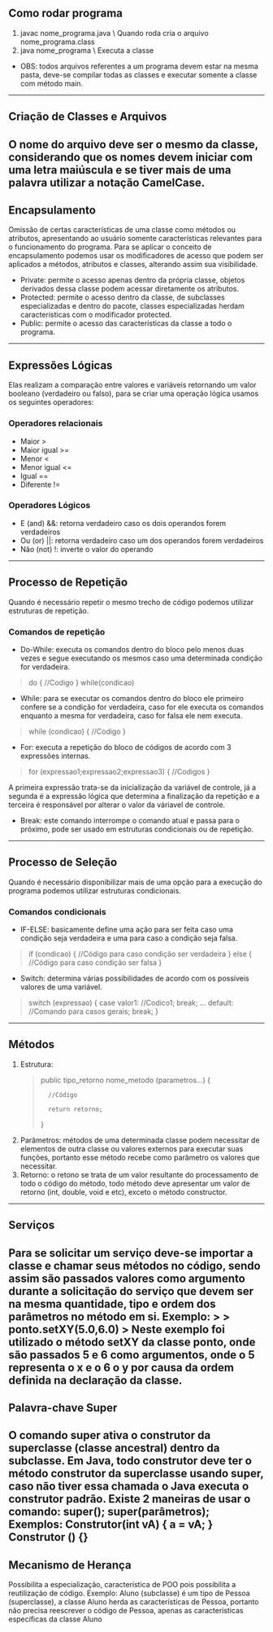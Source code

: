 ## Como rodar programa
1. javac nome_programa.java \\ Quando roda cria o arquivo nome_programa.class
2. java nome_programa \\ Executa a classe
* OBS: todos arquivos referentes a um programa devem estar na mesma pasta, deve-se compilar todas as classes e executar somente a classe com método main.
---
## Criação de Classes e Arquivos
O nome do arquivo deve ser o mesmo da classe, considerando que os nomes devem iniciar com uma letra maiúscula e se tiver mais de uma palavra utilizar a notação CamelCase.
---
## Encapsulamento
Omissão de certas características de uma classe como métodos ou atributos, apresentando ao usuário somente características relevantes para o funcionamento do programa.
Para se aplicar o conceito de encapsulamento podemos usar os modificadores de acesso que podem ser aplicados a métodos, atributos e classes, alterando assim sua visibilidade.
* Private: permite o acesso apenas dentro da própria classe, objetos derivados dessa classe podem acessar diretamente os atributos.
* Protected: permite o acesso dentro da classe, de subclasses especializadas e dentro do pacote, classes especializadas herdam características com o modificador protected.
* Public: permite o acesso das características da classe a todo o programa.
---
## Expressões Lógicas
Elas realizam a comparação entre valores e variáveis retornando um valor booleano (verdadeiro ou falso), para se criar uma operação lógica usamos os seguintes operadores:
### Operadores relacionais
* Maior >
* Maior igual >=
* Menor <
* Menor igual <=
* Igual ==
* Diferente !=
### Operadores Lógicos
* E (and) &&: retorna verdadeiro caso os dois operandos forem verdadeiros
* Ou (or) ||: retorna verdadeiro caso um dos operandos forem verdadeiros
* Não (not) !: inverte o valor do operando
---
## Processo de Repetição
Quando é necessário repetir o mesmo trecho de código podemos utilizar estruturas de repetição.
### Comandos de repetição
* Do-While: executa os comandos dentro do bloco pelo menos duas vezes e segue executando os mesmos 
caso uma determinada condição for verdadeira.
>
>   do {
>       //Codigo
>   } while(condicao)
>
* While: para se executar os comandos dentro do bloco ele primeiro confere se a condição for verdadeira, caso for ele executa os comandos enquanto a mesma for verdadeira, caso for falsa ele nem executa.
>
>   while (condicao) { 
>       //Codigo
>   }
>
* For: executa a repetição do bloco de códigos de acordo com 3 expressões internas.
>
>   for (expressao1;expressao2;expressao3) {
>       //Codigos
>   }
>
A primeira expressão trata-se da inicialização da variável de controle, já a segunda é a expressão lógica que determina a finalização da repetição e a terceira é responsável por alterar o valor da váriavel de controle.
* Break: este comando interrompe o comando atual e passa para o próximo, pode ser usado em estruturas condicionais ou de repetição.
---
## Processo de Seleção
Quando é necessário disponibilizar mais de uma opção para a execução do programa podemos utilizar estruturas condicionais.
### Comandos condicionais
* IF-ELSE: basicamente define uma ação para ser feita caso uma condição seja verdadeira e uma
para caso a condição seja falsa.
>
>   if (condicao) {
>       //Código para caso condição ser verdadeira
>   }
>   else {
>       //Código para caso condição ser falsa
>   }
>
* Switch: determina várias possíbilidades de acordo com os possíveis valores de uma variável.
>
>   switch (expressao) {
>       case valor1:
>           //Codico1;
>       break;
>       ...
>       default:
>           //Comando para casos gerais;
>       break;
>   }
>           
---
## Métodos
1. Estrutura:
    >   public tipo_retorno nome_metodo (parametros...) {
    >
    >       //Código
    >
    >       return retorno;
    >
    >   }
2. Parâmetros: métodos de uma determinada classe podem necessitar de elementos de outra classe ou valores externos para executar suas funções, portanto esse método recebe como parâmetro os valores que necessitar.
3. Retorno: o retono se trata de um valor resultante do processamento de todo o código do método, todo método deve apresentar um valor de retorno (int, double, void e etc), exceto o método constructor.
---
## Serviços
Para se solicitar um serviço deve-se importar a classe e chamar seus métodos no código, sendo assim são passados valores como argumento durante a solicitação do serviço que devem ser na mesma quantidade, tipo e ordem dos parâmetros no método em si. Exemplo:
    >
    >   ponto.setXY(5.0,6.0)
    >
Neste exemplo foi utilizado o método setXY da classe ponto, onde são passados 5 e 6 como argumentos, onde o 5 representa o x e o 6 o y por causa da ordem definida na declaração da classe.
---
## Palavra-chave Super
O comando super ativa o construtor da superclasse (classe ancestral) dentro da subclasse.
Em Java, todo construtor deve ter o método construtor da superclasse usando super, caso não tiver essa chamada o Java executa o construtor padrão. Existe 2 maneiras de usar o comando:
super();
super(parâmetros);
Exemplos:
Construtor(int vA) {
    a = vA;
}
Construtor () {}
---
## Mecanismo de Herança
Possibilita a especialização, característica de POO pois possibilita a reutilização de código.
Exemplo: Aluno (subclasse) é um tipo de Pessoa (superclasse), a classe Aluno herda as características de Pessoa, portanto não precisa reescrever o código de Pessoa, apenas as características específicas da classe Aluno